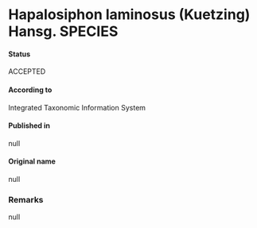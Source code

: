 # Hapalosiphon laminosus (Kuetzing) Hansg. SPECIES

#### Status
ACCEPTED

#### According to
Integrated Taxonomic Information System

#### Published in
null

#### Original name
null

### Remarks
null